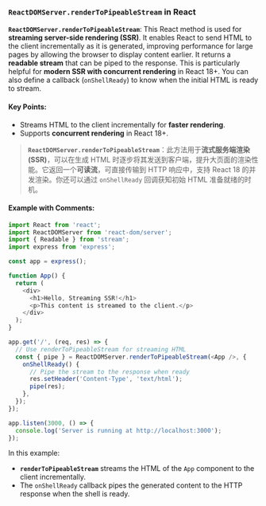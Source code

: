 ### `ReactDOMServer.renderToPipeableStream` in React

**`ReactDOMServer.renderToPipeableStream`**: This React method is used for **streaming server-side rendering (SSR)**. It enables React to send HTML to the client incrementally as it is generated, improving performance for large pages by allowing the browser to display content earlier. It returns a **readable stream** that can be piped to the response. This is particularly helpful for **modern SSR with concurrent rendering** in React 18+. You can also define a callback (`onShellReady`) to know when the initial HTML is ready to stream.

#### Key Points:
- Streams HTML to the client incrementally for **faster rendering**.
- Supports **concurrent rendering** in React 18+.

> **`ReactDOMServer.renderToPipeableStream`**：此方法用于**流式服务端渲染 (SSR)**，可以在生成 HTML 时逐步将其发送到客户端，提升大页面的渲染性能。它返回一个**可读流**，可直接传输到 HTTP 响应中，支持 React 18 的并发渲染。你还可以通过 `onShellReady` 回调获知初始 HTML 准备就绪的时机。
>
> <audio src="C:\Users\10691\Downloads\`ReactDOMServer (2).mp3"></audio>

#### Example with Comments:

```javascript
import React from 'react';
import ReactDOMServer from 'react-dom/server';
import { Readable } from 'stream';
import express from 'express';

const app = express();

function App() {
  return (
    <div>
      <h1>Hello, Streaming SSR!</h1>
      <p>This content is streamed to the client.</p>
    </div>
  );
}

app.get('/', (req, res) => {
  // Use renderToPipeableStream for streaming HTML
  const { pipe } = ReactDOMServer.renderToPipeableStream(<App />, {
    onShellReady() {
      // Pipe the stream to the response when ready
      res.setHeader('Content-Type', 'text/html');
      pipe(res);
    },
  });
});

app.listen(3000, () => {
  console.log('Server is running at http://localhost:3000');
});
```

In this example:
- **`renderToPipeableStream`** streams the HTML of the `App` component to the client incrementally.
- The `onShellReady` callback pipes the generated content to the HTTP response when the shell is ready.